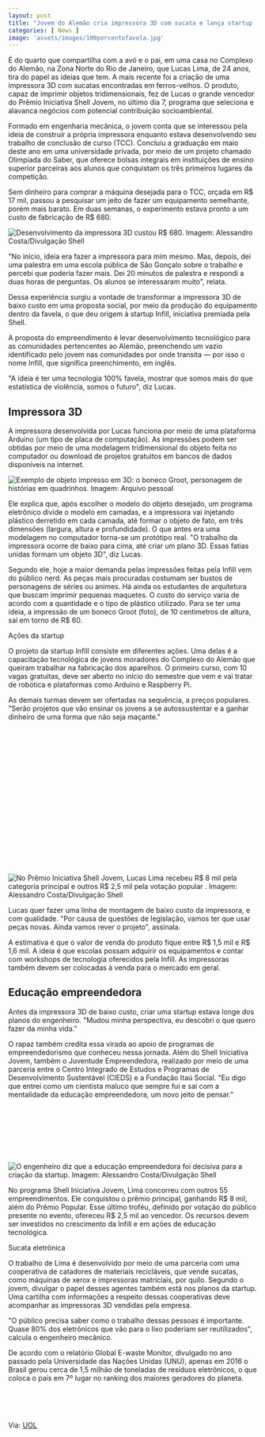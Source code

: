 ```yaml
---
layout: post
title: "Jovem do Alemão cria impressora 3D com sucata e lança startup '100% favela'"
categories: [ News ]
image: 'assets/images/100porcentofavela.jpg'
---
```


É do quarto que compartilha com a avó e o pai, em uma casa no Complexo do Alemão, na Zona Norte do Rio de Janeiro, que Lucas Lima, de 24 anos, tira do papel as ideias que tem. A mais recente foi a criação de uma impressora 3D com sucatas encontradas em ferros-velhos. O produto, capaz de imprimir objetos tridimensionais, fez de Lucas o grande vencedor do Prêmio Iniciativa Shell Jovem, no último dia 7, programa que seleciona e alavanca negócios com potencial contribuição socioambiental.

Formado em engenharia mecânica, o jovem conta que se interessou pela ideia de construir a própria impressora enquanto estava desenvolvendo seu trabalho de conclusão de curso (TCC). Concluiu a graduação em maio deste ano em uma universidade privada, por meio de um projeto chamado Olimpíada do Saber, que oferece bolsas integrais em instituições de ensino superior parceiras aos alunos que conquistam os três primeiros lugares da competição.

Sem dinheiro para comprar a máquina desejada para o TCC, orçada em R$ 17 mil, passou a pesquisar um jeito de fazer um equipamento semelhante, porém mais barato. Em duas semanas, o experimento estava pronto a um custo de fabricação de R$ 680.

<!-- RETANGULO LARGO -->
<script async src="https://pagead2.googlesyndication.com/pagead/js/adsbygoogle.js"></script>
<!-- Informat -->
<ins class="adsbygoogle"
style="display:block"
data-ad-client="ca-pub-2838251107855362"
data-ad-slot="2327980059"
data-ad-format="auto"
data-full-width-responsive="true"></ins>
<script>
(adsbygoogle = window.adsbygoogle || []).push({});
</script>  

![Desenvolvimento da impressora 3D custou R$ 680. Imagem: Alessandro Costa/Divulgação Shell](/assets/images/impressora-3d.jpg "Desenvolvimento da impressora 3D custou R$ 680. Imagem: Alessandro Costa/Divulgação Shell")

"No início, ideia era fazer a impressora para mim mesmo. Mas, depois, dei uma palestra em uma escola pública de São Gonçalo sobre o trabalho e percebi que poderia fazer mais. Dei 20 minutos de palestra e respondi a duas horas de perguntas. Os alunos se interessaram muito", relata.

Dessa experiência surgiu a vontade de transformar a impressora 3D de baixo custo em uma proposta social, por meio da produção do equipamento dentro da favela, o que deu origem à startup Infill, iniciativa premiada pela Shell.

A proposta do empreendimento é levar desenvolvimento tecnológico para as comunidades pertencentes ao Alemão, preenchendo um vazio identificado pelo jovem nas comunidades por onde transita — por isso o nome Infill, que significa preenchimento, em inglês.

"A ideia é ter uma tecnologia 100% favela, mostrar que somos mais do que estatística de violência, somos o futuro", diz Lucas.

## Impressora 3D

A impressora desenvolvida por Lucas funciona por meio de uma plataforma Arduino (um tipo de placa de computação). As impressões podem ser obtidas por meio de uma modelagem tridimensional do objeto feita no computador ou download de projetos gratuitos em bancos de dados disponíveis na internet.

<!-- RETANGULO LARGO 2 -->
<script async src="//pagead2.googlesyndication.com/pagead/js/adsbygoogle.js"></script>
<ins class="adsbygoogle"
style="display:block; text-align:center;"
data-ad-layout="in-article"
data-ad-format="fluid"
data-ad-client="ca-pub-2838251107855362"
data-ad-slot="8549252987"></ins>
<script>
(adsbygoogle = window.adsbygoogle || []).push({});
</script>

![Exemplo de objeto impresso em 3D: o boneco Groot, personagem de histórias em quadrinhos. Imagem: Arquivo pessoal](/assets/images/groot.jpg "Exemplo de objeto impresso em 3D: o boneco Groot, personagem de histórias em quadrinhos. Imagem: Arquivo pessoal")

Ele explica que, após escolher o modelo do objeto desejado, um programa eletrônico divide o modelo em camadas, e a impressora vai injetando plástico derretido em cada camada, até formar o objeto de fato, em três dimensões (largura, altura e profundidade). O que antes era uma modelagem no computador torna-se um protótipo real. "O trabalho da impressora ocorre de baixo para cima, até criar um plano 3D. Essas fatias unidas formam um objeto 3D", diz Lucas.

Segundo ele, hoje a maior demanda pelas impressões feitas pela Infill vem do público nerd. As peças mais procuradas costumam ser bustos de personagens de séries ou animes. Há ainda os estudantes de arquitetura que buscam imprimir pequenas maquetes. O custo do serviço varia de acordo com a quantidade e o tipo de plástico utilizado. Para se ter uma ideia, a impressão de um boneco Groot (foto), de 10 centímetros de altura, sai em torno de R$ 60.

Ações da startup

O projeto da startup Infill consiste em diferentes ações. Uma delas é a capacitação tecnológica de jovens moradores do Complexo do Alemão que queiram trabalhar na fabricação dos aparelhos. O primeiro curso, com 10 vagas gratuitas, deve ser aberto no início do semestre que vem e vai tratar de robótica e plataformas como Arduino e Raspberry Pi.

As demais turmas devem ser ofertadas na sequência, a preços populares. "Serão projetos que vão ensinar os jovens a se autossustentar e a ganhar dinheiro de uma forma que não seja maçante."

<!-- QUADRADO -->
<script async src="//pagead2.googlesyndication.com/pagead/js/adsbygoogle.js"></script>
<ins class="adsbygoogle"
style="display:inline-block;width:336px;height:280px"
data-ad-client="ca-pub-2838251107855362"
data-ad-slot="5351066970"></ins>
<script>
(adsbygoogle = window.adsbygoogle || []).push({});
</script>

![No Prêmio Iniciativa Shell Jovem, Lucas Lima recebeu R$ 8 mil pela categoria principal e outros R$ 2,5 mil pela votação popular . Imagem: Alessandro Costa/Divulgação Shell](/assets/images/jovem.jpg "No Prêmio Iniciativa Shell Jovem, Lucas Lima recebeu R$ 8 mil pela categoria principal e outros R$ 2,5 mil pela votação popular . Imagem: Alessandro Costa/Divulgação Shell")

Lucas quer fazer uma linha de montagem de baixo custo da impressora, e com qualidade. "Por causa de questões de legislação, vamos ter que usar peças novas. Ainda vamos rever o projeto", assinala.

A estimativa é que o valor de venda do produto fique entre R$ 1,5 mil e R$ 1,6 mil. A ideia é que escolas possam adquirir os equipamentos e contar com workshops de tecnologia oferecidos pela Infill. As impressoras também devem ser colocadas à venda para o mercado em geral.

## Educação empreendedora

Antes da impressora 3D de baixo custo, criar uma startup estava longe dos planos do engenheiro. "Mudou minha perspectiva, eu descobri o que quero fazer da minha vida."

O rapaz também credita essa virada ao apoio de programas de empreendedorismo que conheceu nessa jornada. Além do Shell Iniciativa Jovem, também o Juventude Empreendedora, realizado por meio de uma parceria entre o Centro Integrado de Estudos e Programas de Desenvolvimento Sustentável (CIEDS) e a Fundação Itaú Social. "Eu digo que entrei como um cientista maluco que sempre fui e saí com a mentalidade da educação empreendedora, um novo jeito de pensar."

<!-- MINI ANÚNCIO -->
<script async src="//pagead2.googlesyndication.com/pagead/js/adsbygoogle.js"></script>
<!-- Games Root -->
<ins class="adsbygoogle"
style="display:inline-block;width:400px;height:100px"
data-ad-client="ca-pub-2838251107855362"
data-ad-slot="5351066970"></ins>
<script>
(adsbygoogle = window.adsbygoogle || []).push({});
</script>

![O engenheiro diz que a educação empreendedora foi decisiva para a criação da startup. Imagem: Alessandro Costa/Divulgação Shell](/assets/images/empreendedor.jpg "O engenheiro diz que a educação empreendedora foi decisiva para a criação da startup. Imagem: Alessandro Costa/Divulgação Shell")

No programa Shell Iniciativa Jovem, Lima concorreu com outros 55 empreendimentos. Ele conquistou o prêmio principal, ganhando R$ 8 mil, além do Prêmio Popular. Esse último troféu, definido por votação do público presente no evento, ofereceu R$ 2,5 mil ao vencedor. Os recursos devem ser investidos no crescimento da Infill e em ações de educação tecnológica.

Sucata eletrônica

O trabalho de Lima é desenvolvido por meio de uma parceria com uma cooperativa de catadores de materiais recicláveis, que vende sucatas, como máquinas de xerox e impressoras matriciais, por quilo. Segundo o jovem, divulgar o papel desses agentes também está nos planos da startup. Uma cartilha com informações a respeito dessas cooperativas deve acompanhar as impressoras 3D vendidas pela empresa.

"O público precisa saber como o trabalho dessas pessoas é importante. Quase 80% dos eletrônicos que vão para o lixo poderiam ser reutilizados", calcula o engenheiro mecânico.

De acordo com o relatório Global E-waste Monitor, divulgado no ano passado pela Universidade das Nações Unidas (UNU), apenas em 2016 o Brasil gerou cerca de 1,5 milhão de toneladas de resíduos eletrônicos, o que coloca o país em 7º lugar no ranking dos maiores geradores do planeta.  

<!-- MINI ANÚNCIO -->
<script async src="//pagead2.googlesyndication.com/pagead/js/adsbygoogle.js"></script>
<!-- Games Root -->
<ins class="adsbygoogle"
style="display:inline-block;width:336px;height:50px"
data-ad-client="ca-pub-2838251107855362"
data-ad-slot="5351066970"></ins>
<script>
(adsbygoogle = window.adsbygoogle || []).push({});
</script>

Via: [UOL](https://www.uol.com.br/ecoa/ultimas-noticias/2019/10/17/jovem-cria-impressora-3d-com-sucata.htm)

